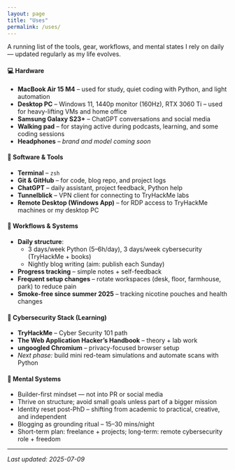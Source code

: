 ```yaml
---
layout: page
title: "Uses"
permalink: /uses/
---
```


A running list of the tools, gear, workflows, and mental states I rely on daily — updated regularly as my life evolves.


#### 💻 Hardware
- **MacBook Air 15 M4** – used for study, quiet coding with Python, and light automation
- **Desktop PC** – Windows 11, 1440p monitor (160Hz), RTX 3060 Ti – used for heavy-lifting VMs and home office
- **Samsung Galaxy S23+** – ChatGPT conversations and social media
- **Walking pad** – for staying active during podcasts, learning, and some coding sessions
- **Headphones** – _brand and model coming soon_


#### 🧰 Software & Tools
- **Terminal** – `zsh`
- **Git & GitHub** – for code, blog repo, and project logs
- **ChatGPT** – daily assistant, project feedback, Python help
- **Tunnelblick** – VPN client for connecting to TryHackMe labs
- **Remote Desktop (Windows App)** – for RDP access to TryHackMe machines or my desktop PC


#### 🧠 Workflows & Systems
- **Daily structure**:
  - 3 days/week Python (5–6h/day), 3 days/week cybersecurity (TryHackMe + books)
  - Nightly blog writing (aim: publish each Sunday)
- **Progress tracking** – simple notes + self-feedback
- **Frequent setup changes** – rotate workspaces (desk, floor, farmhouse, park) to reduce pain
- **Smoke-free since summer 2025** – tracking nicotine pouches and health changes


#### 🔐 Cybersecurity Stack (Learning)
- **TryHackMe** – Cyber Security 101 path
- **The Web Application Hacker’s Handbook** – theory + lab work
- **ungoogled Chromium** – privacy-focused browser setup
- *Next phase:* build mini red-team simulations and automate scans with Python


#### 🧠 Mental Systems
- Builder-first mindset — not into PR or social media
- Thrive on structure; avoid small goals unless part of a bigger mission
- Identity reset post-PhD – shifting from academic to practical, creative, and independent
- Blogging as grounding ritual – 15–30 mins/night
- Short-term plan: freelance + projects; long-term: remote cybersecurity role + freedom

---

_Last updated: 2025-07-09_